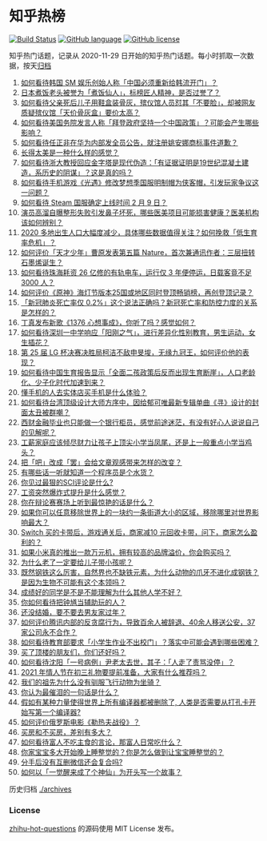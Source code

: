 # 知乎热榜
[![Build Status](https://github.com/ToWeLong/zhihu-hot-questions/workflows/CI/badge.svg)](https://github.com/ToWeLong/zhihu-hot-questions/actions)
[![GitHub language](https://img.shields.io/badge/language-golang-orange.svg)](https://golang.org/)
[![GitHub license](https://img.shields.io/github/license/ToWeLong/zhihu-hot-questions)](https://github.com/ToWeLong/zhihu-hot-questions/blob/main/LICENSE)

知乎热门话题，记录从 2020-11-29 日开始的知乎热门话题。每小时抓取一次数据，按天[归档](./archives)

<!-- BEGIN -->

1. [如何看待韩国 SM 娱乐创始人称「中国必须重新给韩流开门」？](https://www.zhihu.com/question/442680480)
1. [日本煮饭老头被誉为「煮饭仙人」，标榜匠人精神，是否过誉了？](https://www.zhihu.com/question/56773677)
1. [如何看待父亲死后儿子用鞋盒装骨灰，殡仪馆人员怼其「不要脸」，却被网友质疑殡仪馆「天价骨灰盒」要价太高？](https://www.zhihu.com/question/441101618)
1. [如何看待美国务院发言人称「拜登政府坚持一个中国政策」？可能会产生哪些影响？](https://www.zhihu.com/question/442788478)
1. [如何看待任正非在华为内部发全员公告，就注册姚安娜商标事件道歉？](https://www.zhihu.com/question/442734895)
1. [长得太美是一种什么样的感觉？](https://www.zhihu.com/question/430297692)
1. [如何看待浙大教授回应金字塔是现代伪造：「有证据证明是19世纪混凝土建造，系历史的阴谋」？这是真的吗？](https://www.zhihu.com/question/442684518)
1. [如何看待手机游戏《光遇》修改梦想季国服明制帽为侠客帽，引发玩家争议这一问题？](https://www.zhihu.com/question/442697371)
1. [如何看待 Steam 国服确定上线时间 2 月 9 日？](https://www.zhihu.com/question/442703586)
1. [演员高溜自曝整形失败引发鼻子坏死，哪些医美项目可能损害健康？医美机构该如何辨别？](https://www.zhihu.com/question/442637911)
1. [2020 多地出生人口大幅度减少，具体哪些数据值得关注？如何挽救「低生育率危机」？](https://www.zhihu.com/question/442415462)
1. [如何评价「天才少年」曹原发表第五篇 Nature，首次兼通讯作者：三层扭转石墨烯诞生？](https://www.zhihu.com/question/442476320)
1. [如何看待珠海耗资 26 亿修的有轨电车，运行仅 3 年便停运，日载客竟不足 3000 人？](https://www.zhihu.com/question/442701794)
1. [如何评价《原神》海灯节版本25国或地区同时登顶畅销榜，再创登顶记录？](https://www.zhihu.com/question/442709204)
1. [「新冠肺炎死亡率仅 0.2%」这个说法正确吗？新冠死亡率和防控力度的关系是怎样的？](https://www.zhihu.com/question/442594800)
1. [丁真发布新歌《1376 心想事成》，你听了吗？感觉如何？](https://www.zhihu.com/question/442786562)
1. [如何看待深圳一中学响应「阳刚之气」，进行差异化性别教育，男生运动，女生插花？](https://www.zhihu.com/question/442690393)
1. [第 25 届 LG 杯决赛决胜局柯洁不敌申旻埈，无缘九冠王，如何评价他的表现？](https://www.zhihu.com/question/442835662)
1. [如何看待中国生育报告显示「全面二孩政策后反而出现生育断崖」，人口老龄化、少子化时代加速到来？](https://www.zhihu.com/question/442679833)
1. [懂手机的人去实体店买手机是什么体验？](https://www.zhihu.com/question/442650451)
1. [如何看待台湾顶级设计大师方序中，因给郁可唯最新专辑单曲《寻》设计的封面太丑被群嘲？](https://www.zhihu.com/question/442678973)
1. [西财金融毕业也只能做一个银行柜员，感觉前途迷茫，有没有好心人说说自己的见解呢？](https://www.zhihu.com/question/438028834)
1. [工薪家庭应该倾尽财力让孩子上顶尖小学当凤尾，还是上一般重点小学当鸡头？](https://www.zhihu.com/question/442447670)
1. [把「吧」改成「罢」会给文章观感带来怎样的改变？](https://www.zhihu.com/question/440770174)
1. [有哪些话一听就知道一个程序员是个水货？](https://www.zhihu.com/question/439598096)
1. [你见过最狠的SCI评论是什么?](https://www.zhihu.com/question/430036342)
1. [工资突然爆炸式提升是什么感觉？](https://www.zhihu.com/question/68262075)
1. [你在辩论赛赛场上听到最惊艳的话是什么？](https://www.zhihu.com/question/442060907)
1. [如果你可以任意移除世界上的一块约一条街道大小的区域，移除哪里对世界影响最大？](https://www.zhihu.com/question/442291526)
1. [Switch 买的卡带后，游戏通关后，商家减10 元回收卡带，问下，商家怎么盈利的？](https://www.zhihu.com/question/442384238)
1. [如果小米真的推出一款万元机，拥有较高的品牌溢价，你会购买吗？](https://www.zhihu.com/question/442714521)
1. [为什么老了一定要给儿子带小孩呢？](https://www.zhihu.com/question/337403631)
1. [既然钢铁这么厉害，自然界也不缺铁元素，为什么动物的爪牙不进化成钢铁？是因为生物不可能有这个本领吗？](https://www.zhihu.com/question/442527208)
1. [成绩好的同学是不是不能理解为什么其他人学不好？](https://www.zhihu.com/question/440822975)
1. [你如何看待把钟馗当辅助玩的人？](https://www.zhihu.com/question/407750591)
1. [还没结婚，要不要去男友家过年？](https://www.zhihu.com/question/439155992)
1. [如何评价腾讯内部的反贪腐行为，导致百余人被辞退、40余人移送公安，37家公司永不合作？](https://www.zhihu.com/question/442608030)
1. [如何看待教育部要求「小学生作业不出校门」？落实中可能会遇到哪些困难？](https://www.zhihu.com/question/442824057)
1. [买了顶楼的朋友们，你们还好吗？](https://www.zhihu.com/question/406246147)
1. [如何看待沈阳「一号病例」尹老太去世，其子：「人走了责骂没停」？](https://www.zhihu.com/question/442659608)
1. [2021 年情人节在初三礼物要提前准备，大家有什么推荐吗？](https://www.zhihu.com/question/437320245)
1. [我们的祖先为什么没有驯服飞行动物为坐骑？](https://www.zhihu.com/question/318448776)
1. [你认为最催泪的一句话是什么？](https://www.zhihu.com/question/428747344)
1. [假如有某种力量使得世界上所有编译器都被删除了, 人类是否需要从打孔卡开始写第一个编译器?](https://www.zhihu.com/question/441129390)
1. [如何评价俄罗斯电影《勒热夫战役》？](https://www.zhihu.com/question/395894950)
1. [买房和不买房，差别有多大？](https://www.zhihu.com/question/425084039)
1. [如何看待富人不吃主食的言论，那富人日常吃什么？](https://www.zhihu.com/question/442494190)
1. [你家宝宝多大开始晚上睡整觉的？你是怎么做到让宝宝睡整觉的？](https://www.zhihu.com/question/372845449)
1. [分手后没有互删微信还会复合吗?](https://www.zhihu.com/question/329287854)
1. [如何以「一觉醒来成了个神仙」为开头写一个故事？](https://www.zhihu.com/question/401428068)

<!-- END -->

历史归档 [./archives](./archives)


### License
[zhihu-hot-questions](https://github.com/towelong/zhihu-hot-questions) 的源码使用 MIT License 发布。